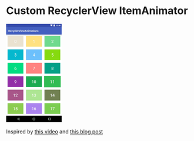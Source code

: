 # Custom RecyclerView ItemAnimator

<img src="preview.gif" width="30%" />

Inspired by [this video](https://www.youtube.com/watch?v=imsr8NrIAMs) and [this blog post](http://frogermcs.github.io/instamaterial-recyclerview-animations-done-right/)